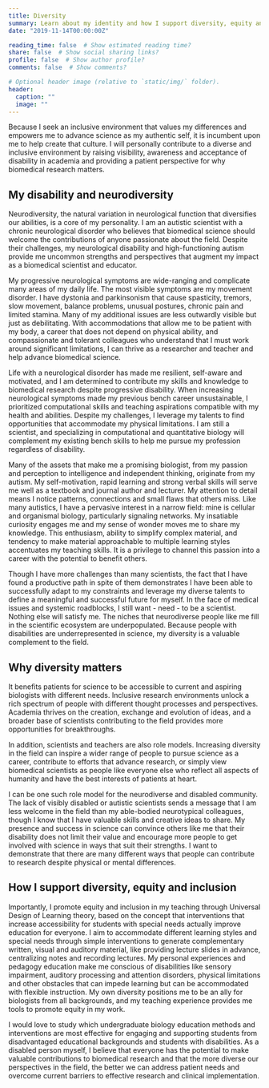 ```yaml
---
title: Diversity
summary: Learn about my identity and how I support diversity, equity and inclusion in the sciences.
date: "2019-11-14T00:00:00Z"

reading_time: false  # Show estimated reading time?
share: false  # Show social sharing links?
profile: false  # Show author profile?
comments: false  # Show comments?

# Optional header image (relative to `static/img/` folder).
header:
  caption: ""
  image: ""
---
```


Because I seek an inclusive environment that values my differences and empowers me to advance science as my authentic self, it is incumbent upon me to help create that culture. I will personally contribute to a diverse and inclusive environment by raising visibility, awareness and acceptance of disability in academia and providing a patient perspective for why biomedical research matters. 

## My disability and neurodiversity

Neurodiversity, the natural variation in neurological function that diversifies our abilities, is a core of my personality. I am an autistic scientist with a chronic neurological disorder who believes that biomedical science should welcome the contributions of anyone passionate about the field. Despite their challenges, my neurological disability and high-functioning autism provide me uncommon strengths and perspectives that augment my impact as a biomedical scientist and educator.

My progressive neurological symptoms are wide-ranging and complicate many areas of my daily life. The most visible symptoms are my movement disorder. I have dystonia and parkinsonism that cause spasticity, tremors, slow movement, balance problems, unusual postures, chronic pain and limited stamina. Many of my additional issues are less outwardly visible but just as debilitating. With accommodations that allow me to be patient with my body, a career that does not depend on physical ability, and compassionate and tolerant colleagues who understand that I must work around significant limitations, I can thrive as a researcher and teacher and help advance biomedical science.

Life with a neurological disorder has made me resilient, self-aware and motivated, and I am determined to contribute my skills and knowledge to biomedical research despite progressive disability. When increasing neurological symptoms made my previous bench career unsustainable, I prioritized computational skills and teaching aspirations compatible with my health and abilities. Despite my challenges, I leverage my talents to find opportunities that accommodate my physical limitations. I am still a scientist, and specializing in computational and quantitative biology will complement my existing bench skills to help me pursue my profession regardless of disability.

Many of the assets that make me a promising biologist, from my passion and perception to intelligence and independent thinking, originate from my autism. My self-motivation, rapid learning and strong verbal skills will serve me well as a textbook and journal author and lecturer. My attention to detail means I notice patterns, connections and small flaws that others miss. Like many autistics, I have a pervasive interest in a narrow field: mine is cellular and organismal biology, particularly signaling networks. My insatiable curiosity engages me and my sense of wonder moves me to share my knowledge. This enthusiasm, ability to simplify complex material, and tendency to make material approachable to multiple learning styles accentuates my teaching skills. It is a privilege to channel this passion into a career with the potential to benefit others.

Though I have more challenges than many scientists, the fact that I have found a productive path in spite of them demonstrates I have been able to successfully adapt to my constraints and leverage my diverse talents to define a meaningful and successful future for myself. In the face of medical issues and systemic roadblocks, I still want - need - to be a scientist. Nothing else will satisfy me. The niches that neurodiverse people like me fill in the scientific ecosystem are underpopulated. Because people with disabilities are underrepresented in science, my diversity is a valuable complement to the field.

## Why diversity matters

It benefits patients for science to be accessible to current and aspiring biologists with different needs. Inclusive research environments unlock a rich spectrum of people with different thought processes and perspectives. Academia thrives on the creation, exchange and evolution of ideas, and a broader base of scientists contributing to the field provides more opportunities for breakthroughs.

In addition, scientists and teachers are also role models. Increasing diversity in the field can inspire a wider range of people to pursue science as a career, contribute to efforts that advance research, or simply view biomedical scientists as people like everyone else who reflect all aspects of humanity and have the best interests of patients at heart.

I can be one such role model for the neurodiverse and disabled community. The lack of visibly disabled or autistic scientists sends a message that I am less welcome in the field than my able-bodied neurotypical colleagues, though I know that I have valuable skills and creative ideas to share. My presence and success in science can convince others like me that their disability does not limit their value and encourage more people to get involved with science in ways that suit their strengths. I want to demonstrate that there are many different ways that people can contribute to research despite physical or mental differences. 

## How I support diversity, equity and inclusion

Importantly, I promote equity and inclusion in my teaching through Universal Design of Learning theory, based on the concept that interventions that increase accessibility for students with special needs actually improve education for everyone. I aim to accommodate different learning styles and special needs through simple interventions to generate complementary written, visual and auditory material, like providing lecture slides in advance, centralizing notes and recording lectures. My personal experiences and pedagogy education make me conscious of disabilities like sensory impairment, auditory processing and attention disorders, physical limitations and other obstacles that can impede learning but can be accommodated with flexible instruction. My own diversity positions me to be an ally for biologists from all backgrounds, and my teaching experience provides me tools to promote equity in my work.

I would love to study which undergraduate biology education methods and interventions are most effective for engaging and supporting students from disadvantaged educational backgrounds and students with disabilities. As a disabled person myself, I believe that everyone has the potential to make valuable contributions to biomedical research and that the more diverse our perspectives in the field, the better we can address patient needs and overcome current barriers to effective research and clinical implementation.
